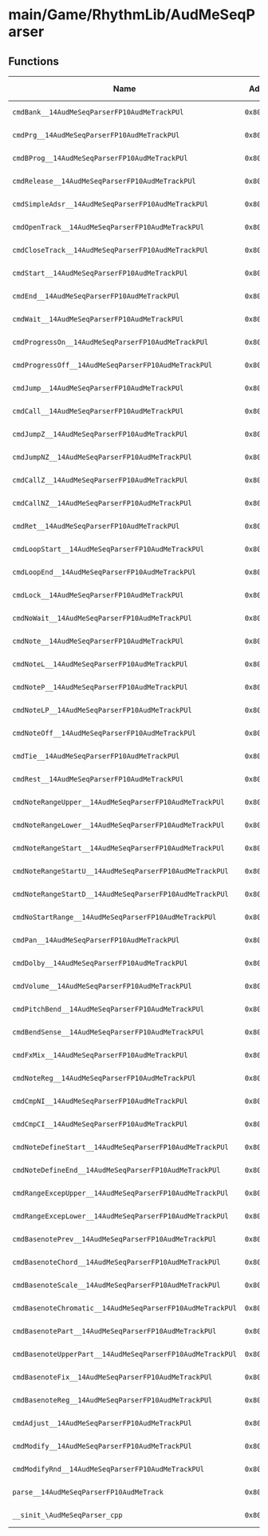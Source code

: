 # main/Game/RhythmLib/AudMeSeqParser

## Functions

| Name | Address | Match % |
|------|---------|---------|
| `cmdBank__14AudMeSeqParserFP10AudMeTrackPUl` | `0x8031A1B8` | :x: (0.0%) |
| `cmdPrg__14AudMeSeqParserFP10AudMeTrackPUl` | `0x8031A1C8` | :x: (0.0%) |
| `cmdBProg__14AudMeSeqParserFP10AudMeTrackPUl` | `0x8031A1D8` | :x: (0.0%) |
| `cmdRelease__14AudMeSeqParserFP10AudMeTrackPUl` | `0x8031A1F4` | :x: (0.0%) |
| `cmdSimpleAdsr__14AudMeSeqParserFP10AudMeTrackPUl` | `0x8031A204` | :x: (0.0%) |
| `cmdOpenTrack__14AudMeSeqParserFP10AudMeTrackPUl` | `0x8031A258` | :x: (0.0%) |
| `cmdCloseTrack__14AudMeSeqParserFP10AudMeTrackPUl` | `0x8031A2D4` | :x: (0.0%) |
| `cmdStart__14AudMeSeqParserFP10AudMeTrackPUl` | `0x8031A300` | :x: (0.0%) |
| `cmdEnd__14AudMeSeqParserFP10AudMeTrackPUl` | `0x8031A344` | :x: (0.0%) |
| `cmdWait__14AudMeSeqParserFP10AudMeTrackPUl` | `0x8031A34C` | :x: (0.0%) |
| `cmdProgressOn__14AudMeSeqParserFP10AudMeTrackPUl` | `0x8031A37C` | :x: (0.0%) |
| `cmdProgressOff__14AudMeSeqParserFP10AudMeTrackPUl` | `0x8031A38C` | :x: (0.0%) |
| `cmdJump__14AudMeSeqParserFP10AudMeTrackPUl` | `0x8031A39C` | :x: (0.0%) |
| `cmdCall__14AudMeSeqParserFP10AudMeTrackPUl` | `0x8031A3B4` | :x: (0.0%) |
| `cmdJumpZ__14AudMeSeqParserFP10AudMeTrackPUl` | `0x8031A3E0` | :x: (0.0%) |
| `cmdJumpNZ__14AudMeSeqParserFP10AudMeTrackPUl` | `0x8031A40C` | :x: (0.0%) |
| `cmdCallZ__14AudMeSeqParserFP10AudMeTrackPUl` | `0x8031A438` | :x: (0.0%) |
| `cmdCallNZ__14AudMeSeqParserFP10AudMeTrackPUl` | `0x8031A488` | :x: (0.0%) |
| `cmdRet__14AudMeSeqParserFP10AudMeTrackPUl` | `0x8031A4D8` | :x: (0.0%) |
| `cmdLoopStart__14AudMeSeqParserFP10AudMeTrackPUl` | `0x8031A500` | :x: (0.0%) |
| `cmdLoopEnd__14AudMeSeqParserFP10AudMeTrackPUl` | `0x8031A530` | :x: (0.0%) |
| `cmdLock__14AudMeSeqParserFP10AudMeTrackPUl` | `0x8031A558` | :x: (0.0%) |
| `cmdNoWait__14AudMeSeqParserFP10AudMeTrackPUl` | `0x8031A568` | :x: (0.0%) |
| `cmdNote__14AudMeSeqParserFP10AudMeTrackPUl` | `0x8031A580` | :x: (0.0%) |
| `cmdNoteL__14AudMeSeqParserFP10AudMeTrackPUl` | `0x8031A5B8` | :x: (0.0%) |
| `cmdNoteP__14AudMeSeqParserFP10AudMeTrackPUl` | `0x8031A5C0` | :x: (0.0%) |
| `cmdNoteLP__14AudMeSeqParserFP10AudMeTrackPUl` | `0x8031A5C8` | :x: (0.0%) |
| `cmdNoteOff__14AudMeSeqParserFP10AudMeTrackPUl` | `0x8031A5D0` | :x: (0.0%) |
| `cmdTie__14AudMeSeqParserFP10AudMeTrackPUl` | `0x8031A5FC` | :x: (0.0%) |
| `cmdRest__14AudMeSeqParserFP10AudMeTrackPUl` | `0x8031A624` | :x: (0.0%) |
| `cmdNoteRangeUpper__14AudMeSeqParserFP10AudMeTrackPUl` | `0x8031A664` | :x: (0.0%) |
| `cmdNoteRangeLower__14AudMeSeqParserFP10AudMeTrackPUl` | `0x8031A674` | :x: (0.0%) |
| `cmdNoteRangeStart__14AudMeSeqParserFP10AudMeTrackPUl` | `0x8031A684` | :x: (0.0%) |
| `cmdNoteRangeStartU__14AudMeSeqParserFP10AudMeTrackPUl` | `0x8031A694` | :x: (0.0%) |
| `cmdNoteRangeStartD__14AudMeSeqParserFP10AudMeTrackPUl` | `0x8031A6A4` | :x: (0.0%) |
| `cmdNoStartRange__14AudMeSeqParserFP10AudMeTrackPUl` | `0x8031A6B4` | :x: (0.0%) |
| `cmdPan__14AudMeSeqParserFP10AudMeTrackPUl` | `0x8031A6C4` | :x: (0.0%) |
| `cmdDolby__14AudMeSeqParserFP10AudMeTrackPUl` | `0x8031A704` | :x: (0.0%) |
| `cmdVolume__14AudMeSeqParserFP10AudMeTrackPUl` | `0x8031A744` | :x: (0.0%) |
| `cmdPitchBend__14AudMeSeqParserFP10AudMeTrackPUl` | `0x8031A784` | :x: (0.0%) |
| `cmdBendSense__14AudMeSeqParserFP10AudMeTrackPUl` | `0x8031A7C8` | :x: (0.0%) |
| `cmdFxMix__14AudMeSeqParserFP10AudMeTrackPUl` | `0x8031A7D8` | :x: (0.0%) |
| `cmdNoteReg__14AudMeSeqParserFP10AudMeTrackPUl` | `0x8031A818` | :x: (0.0%) |
| `cmdCmpNI__14AudMeSeqParserFP10AudMeTrackPUl` | `0x8031A828` | :x: (0.0%) |
| `cmdCmpCI__14AudMeSeqParserFP10AudMeTrackPUl` | `0x8031A860` | :x: (0.0%) |
| `cmdNoteDefineStart__14AudMeSeqParserFP10AudMeTrackPUl` | `0x8031A894` | :x: (0.0%) |
| `cmdNoteDefineEnd__14AudMeSeqParserFP10AudMeTrackPUl` | `0x8031A8C0` | :x: (0.0%) |
| `cmdRangeExcepUpper__14AudMeSeqParserFP10AudMeTrackPUl` | `0x8031A904` | :x: (0.0%) |
| `cmdRangeExcepLower__14AudMeSeqParserFP10AudMeTrackPUl` | `0x8031A90C` | :x: (0.0%) |
| `cmdBasenotePrev__14AudMeSeqParserFP10AudMeTrackPUl` | `0x8031A914` | :x: (0.0%) |
| `cmdBasenoteChord__14AudMeSeqParserFP10AudMeTrackPUl` | `0x8031A924` | :x: (0.0%) |
| `cmdBasenoteScale__14AudMeSeqParserFP10AudMeTrackPUl` | `0x8031A96C` | :x: (0.0%) |
| `cmdBasenoteChromatic__14AudMeSeqParserFP10AudMeTrackPUl` | `0x8031A9B4` | :x: (0.0%) |
| `cmdBasenotePart__14AudMeSeqParserFP10AudMeTrackPUl` | `0x8031A9FC` | :x: (0.0%) |
| `cmdBasenoteUpperPart__14AudMeSeqParserFP10AudMeTrackPUl` | `0x8031AA28` | :x: (0.0%) |
| `cmdBasenoteFix__14AudMeSeqParserFP10AudMeTrackPUl` | `0x8031AA50` | :x: (0.0%) |
| `cmdBasenoteReg__14AudMeSeqParserFP10AudMeTrackPUl` | `0x8031AA80` | :x: (0.0%) |
| `cmdAdjust__14AudMeSeqParserFP10AudMeTrackPUl` | `0x8031AAAC` | :x: (0.0%) |
| `cmdModify__14AudMeSeqParserFP10AudMeTrackPUl` | `0x8031AADC` | :x: (0.0%) |
| `cmdModifyRnd__14AudMeSeqParserFP10AudMeTrackPUl` | `0x8031AB1C` | :x: (0.0%) |
| `parse__14AudMeSeqParserFP10AudMeTrack` | `0x8031AB5C` | :x: (0.0%) |
| `__sinit_\AudMeSeqParser_cpp` | `0x8031ACCC` | :x: (0.0%) |